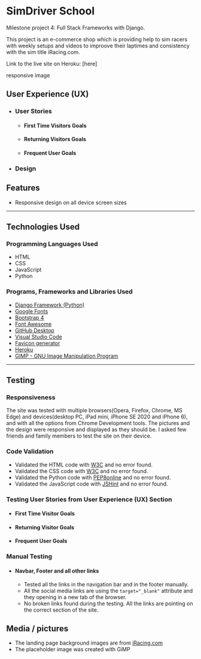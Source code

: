# SimDriver School
Milestone project 4: Full Stack Frameworks with Django.

This project is an e-commerce shop which is providing help to sim racers with weekly setups and videos to improove their laptimes and consistency with the sim title iRacing.com.

Link to the live site on Heroku: [here]

responsive image

## User Experience (UX)

- ### User Stories
    - #### First Time Visitors Goals

    - #### Returning Visitors Goals

    - #### Frequent User Goals


- ### Design


## Features
- Responsive design on all device screen sizes


---
## Technologies Used
### Programming Languages Used
* HTML
* CSS
* JavaScript
* Python
### Programs, Frameworks and Libraries Used
* [Django Framework (Python)](https://www.djangoproject.com/)
* [Google Fonts](https://fonts.google.com/)
* [Bootstrap 4](https://getbootstrap.com/)
* [Font Awesome](https://fontawesome.com/)
* [GitHub Desktop](https://desktop.github.com/)
* [Visual Studio Code](https://code.visualstudio.com/)
* [Favicon generator](https://favicon.io)
* [Heroku](https://heroku.com)
* [GIMP - GNU Image Manipulation Program](https://www.gimp.org/)
---

## Testing
### Responsiveness 
The site was tested with multiple browsers(Opera, Firefox, Chrome, MS Edge) and devices(desktop PC, iPad mini, iPhone SE 2020 and iPhone 6), and with all the options from Chrome Development tools. The pictures and the design were responsive and displayed as they should be. I asked few friends and family members to test the site on their device.

### Code Validation
* Validated the HTML code with [W3C](https://validator.w3.org/#validate_by_input) and no error found.
* Validated the CSS code with [W3C](https://jigsaw.w3.org/css-validator/#validate_by_input) and no error found.
* Validated the Python code with [PEP8online](http://pep8online.com/) and no error found.
* Validated the JavaScript code with [JSHint](https://jshint.com/) and no error found. 

### Testing User Stories from User Experience (UX) Section
- #### First Time Visitor Goals

- #### Returning Visitor Goals

- #### Frequent User Goals

### Manual Testing
- #### Navbar, Footer and all other links 
    - Tested all the links in the navigation bar and in the footer manually.
    - All the social media links are using the `target="_blank"` attribute and they opening in a new tab of the browser.
    - No broken links found during the testing. All the links are pointing on the correct section of the site. 


## Media / pictures
- The landing page background images are from [iRacing.com](https://www.iracing.com/)
- The placeholder image was created with GiMP